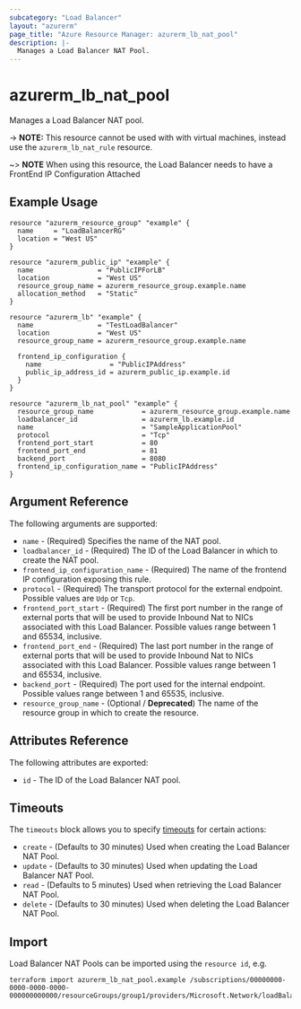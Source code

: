 ```yaml
---
subcategory: "Load Balancer"
layout: "azurerm"
page_title: "Azure Resource Manager: azurerm_lb_nat_pool"
description: |-
  Manages a Load Balancer NAT Pool.
---
```


# azurerm_lb_nat_pool

Manages a Load Balancer NAT pool.

-> **NOTE:** This resource cannot be used with with virtual machines, instead use the `azurerm_lb_nat_rule` resource.

~> **NOTE** When using this resource, the Load Balancer needs to have a FrontEnd IP Configuration Attached

## Example Usage

```hcl
resource "azurerm_resource_group" "example" {
  name     = "LoadBalancerRG"
  location = "West US"
}

resource "azurerm_public_ip" "example" {
  name                = "PublicIPForLB"
  location            = "West US"
  resource_group_name = azurerm_resource_group.example.name
  allocation_method   = "Static"
}

resource "azurerm_lb" "example" {
  name                = "TestLoadBalancer"
  location            = "West US"
  resource_group_name = azurerm_resource_group.example.name

  frontend_ip_configuration {
    name                 = "PublicIPAddress"
    public_ip_address_id = azurerm_public_ip.example.id
  }
}

resource "azurerm_lb_nat_pool" "example" {
  resource_group_name            = azurerm_resource_group.example.name
  loadbalancer_id                = azurerm_lb.example.id
  name                           = "SampleApplicationPool"
  protocol                       = "Tcp"
  frontend_port_start            = 80
  frontend_port_end              = 81
  backend_port                   = 8080
  frontend_ip_configuration_name = "PublicIPAddress"
}
```

## Argument Reference

The following arguments are supported:

* `name` - (Required) Specifies the name of the NAT pool.
* `loadbalancer_id` - (Required) The ID of the Load Balancer in which to create the NAT pool.
* `frontend_ip_configuration_name` - (Required) The name of the frontend IP configuration exposing this rule.
* `protocol` - (Required) The transport protocol for the external endpoint. Possible values are `Udp` or `Tcp`.
* `frontend_port_start` - (Required) The first port number in the range of external ports that will be used to provide Inbound Nat to NICs associated with this Load Balancer. Possible values range between 1 and 65534, inclusive.
* `frontend_port_end` - (Required) The last port number in the range of external ports that will be used to provide Inbound Nat to NICs associated with this Load Balancer. Possible values range between 1 and 65534, inclusive.
* `backend_port` - (Required) The port used for the internal endpoint. Possible values range between 1 and 65535, inclusive.
* `resource_group_name` - (Optional / **Deprecated**) The name of the resource group in which to create the resource.

## Attributes Reference

The following attributes are exported:

* `id` - The ID of the Load Balancer NAT pool.

## Timeouts

The `timeouts` block allows you to specify [timeouts](https://www.terraform.io/docs/configuration/resources.html#timeouts) for certain actions:

* `create` - (Defaults to 30 minutes) Used when creating the Load Balancer NAT Pool.
* `update` - (Defaults to 30 minutes) Used when updating the Load Balancer NAT Pool.
* `read` - (Defaults to 5 minutes) Used when retrieving the Load Balancer NAT Pool.
* `delete` - (Defaults to 30 minutes) Used when deleting the Load Balancer NAT Pool.

## Import

Load Balancer NAT Pools can be imported using the `resource id`, e.g.

```shell
terraform import azurerm_lb_nat_pool.example /subscriptions/00000000-0000-0000-0000-000000000000/resourceGroups/group1/providers/Microsoft.Network/loadBalancers/lb1/inboundNatPools/pool1
```
